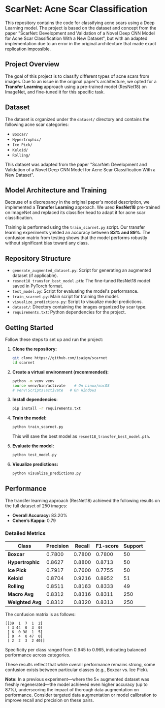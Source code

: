 # ScarNet: Acne Scar Classification

This repository contains the code for classifying acne scars using a Deep Learning model. The project is based on the dataset and concept from the paper "ScarNet: Development and Validation of a Novel Deep CNN Model for Acne Scar Classification With a New Dataset", but with an adapted implementation due to an error in the original architecture that made exact replication impossible.

## Project Overview

The goal of this project is to classify different types of acne scars from images. Due to an issue in the original paper's architecture, we opted for a **Transfer Learning** approach using a pre-trained model (ResNet18) on ImageNet, and fine-tuned it for this specific task.

## Dataset

The dataset is organized under the `dataset/` directory and contains the following acne scar categories:

* `Boxcar/`
* `Hypertrophic/`
* `Ice Pick/`
* `Keloid/`
* `Rolling/`

This dataset was adapted from the paper "ScarNet: Development and Validation of a Novel Deep CNN Model for Acne Scar Classification With a New Dataset".

## Model Architecture and Training

Because of a discrepancy in the original paper's model description, we implemented a **Transfer Learning** approach. We used **ResNet18** pre-trained on ImageNet and replaced its classifier head to adapt it for acne scar classification.

Training is performed using the `train_scarnet.py` script. Our transfer learning experiments yielded an accuracy between **83% and 89%**. The confusion matrix from testing shows that the model performs robustly without significant bias toward any class.

## Repository Structure

* `generate_augmented_dataset.py`: Script for generating an augmented dataset (if applicable).
* `resnet18_transfer_best_model.pth`: The fine-tuned ResNet18 model saved in PyTorch format.
* `test_model.py`: Script for evaluating the model's performance.
* `train_scarnet.py`: Main script for training the model.
* `visualize_predictions.py`: Script to visualize model predictions.
* `dataset/`: Directory containing the images organized by scar type.
* `requirements.txt`: Python dependencies for the project.

## Getting Started

Follow these steps to set up and run the project:

1. **Clone the repository:**

   ```bash
   git clone https://github.com/isaigm/scarnet
   cd scarnet
   ```

2. **Create a virtual environment (recommended):**

   ```bash
   python -m venv venv
   source venv/bin/activate    # On Linux/macOS
   # venv\Scripts\activate   # On Windows
   ```

3. **Install dependencies:**

   ```bash
   pip install -r requirements.txt
   ```

4. **Train the model:**

   ```bash
   python train_scarnet.py
   ```

   This will save the best model as `resnet18_transfer_best_model.pth`.

5. **Evaluate the model:**

   ```bash
   python test_model.py
   ```

6. **Visualize predictions:**

   ```bash
   python visualize_predictions.py
   ```

## Performance

The transfer learning approach (ResNet18) achieved the following results on the full dataset of 250 images:

* **Overall Accuracy:** 83.20%
* **Cohen’s Kappa:** 0.79

### Detailed Metrics

| Class            | Precision | Recall | F1-score | Support |
| ---------------- | --------- | ------ | -------- | ------- |
| **Boxcar**       | 0.7800    | 0.7800 | 0.7800   | 50      |
| **Hypertrophic** | 0.8627    | 0.8800 | 0.8713   | 50      |
| **Ice Pick**     | 0.7917    | 0.7600 | 0.7755   | 50      |
| **Keloid**       | 0.8704    | 0.9216 | 0.8952   | 51      |
| **Rolling**      | 0.8511    | 0.8163 | 0.8333   | 49      |
| **Macro Avg**    | 0.8312    | 0.8316 | 0.8311   | 250     |
| **Weighted Avg** | 0.8312    | 0.8320 | 0.8313   | 250     |

The confusion matrix is as follows:

```
[[39  1  7  1  2]
 [ 3 44  0  3  0]
 [ 6  0 38  1  5]
 [ 0  4  0 47  0]
 [ 2  2  3  2 40]]
```

Specificity per class ranged from 0.945 to 0.965, indicating balanced performance across categories.

These results reflect that while overall performance remains strong, some confusion exists between particular classes (e.g., Boxcar vs. Ice Pick).

**Note:** In a previous experiment—where the 5× augmented dataset was freshly regenerated—the model achieved even higher accuracy (up to 87%), underscoring the impact of thorough data augmentation on performance. Consider targeted data augmentation or model calibration to improve recall and precision on these pairs.


